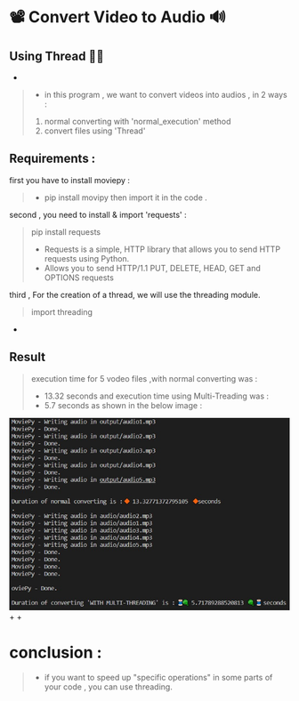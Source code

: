 
#  📽 **Convert Video to Audio** 🔊
## Using Thread 🧶🧵
+

> + in this program , we want to convert videos into audios , in 2 ways :
> 1. normal converting with 'normal_execution' method
> 2. convert files using 'Thread'

## Requirements :
first you have to install moviepy :
> + pip install movipy
then import it in the code .

second , you need to install & import 'requests' :
>   pip install requests
> + Requests is a simple, HTTP library that allows you to send HTTP requests using Python.
> + Allows you to send HTTP/1.1 PUT, DELETE, HEAD, GET and OPTIONS requests

third , For the creation of a thread, we will use the threading module.
> import threading
+

## Result 
> execution time for 5 vodeo files ,with normal converting was : 
> + 13.32 seconds
> and execution time using Multi-Treading was :
> + 5.7 seconds 
as shown in the below image :

![This is an image](https://github.com/kiana-jahanshid/pylearn/blob/master/Assignment_24/video_into_audio/report.jpg)
+
+
# conclusion : 
> + if you want to speed up "specific operations" in some parts of your code , you can use threading.


